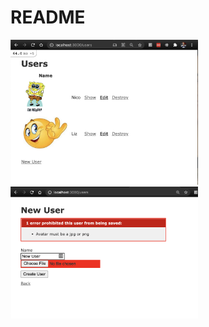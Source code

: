 # README


<img src="/app/assets/images/Screen-Shot-2021-02-24-20.11.30.png" width="300" height="auto" >
<br/>
<img src="/app/assets/images/wrong-file-error.png" width="300" height="auto" >

